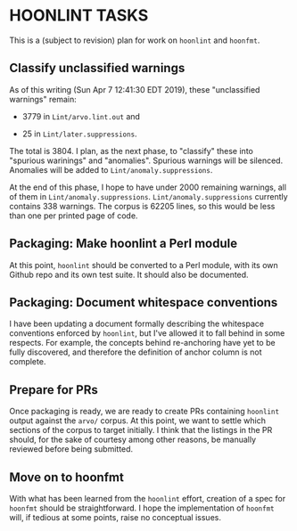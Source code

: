 # HOONLINT TASKS

This is a (subject to revision) plan for work on `hoonlint` and
`hoonfmt`.

## Classify unclassified warnings

As of this writing (Sun Apr  7 12:41:30 EDT 2019),
these "unclassified warnings" remain:

* 3779 in `Lint/arvo.lint.out`
and

* 25 in `Lint/later.suppressions`.

The total is 3804.
I plan, as the next phase, to "classify"
these into "spurious warinings"
and "anomalies".
Spurious warnings will be silenced.
Anomalies will be added to
`Lint/anomaly.suppressions`.

At the end of this phase, I hope to have under 2000 remaining
warnings, all of them in 
`Lint/anomaly.suppressions`.
`Lint/anomaly.suppressions` currently contains 338 warnings.
The corpus is 62205 lines, so this would be less than
one per printed page of code.

## Packaging: Make hoonlint a Perl module

At this point, `hoonlint` should be converted to
a Perl module,
with its own Github repo
and its own test suite.
It should also be documented.

## Packaging: Document whitespace conventions

I have been updating a document formally describing
the whitespace conventions enforced by `hoonlint`,
but I've allowed it to fall behind in some respects.
For example, the concepts behind re-anchoring have
yet to be fully discovered,
and therefore the definition of anchor column
is not complete.

## Prepare for PRs

Once packaging is ready,
we are ready to create PRs containing `hoonlint`
output
against the `arvo/`
corpus.
At this point, we want to settle which sections
of the corpus to target initially.
I think that the listings in the PR should,
for the sake of courtesy
among other reasons,
be manually reviewed before being submitted.

## Move on to hoonfmt

With what has been learned from the `hoonlint` effort,
creation of a spec for `hoonfmt` should be straightforward.
I hope the implementation of `hoonfmt` will,
if tedious at some points,
raise no conceptual issues.
